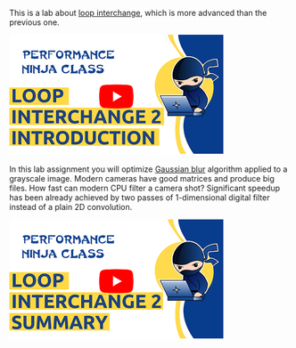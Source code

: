 This is a lab about [loop interchange](https://en.wikipedia.org/wiki/Loop_interchange), which is more advanced than the previous one.

[<img src="../../../img/LoopInterchange2-Intro.png">](https://www.youtube.com/watch?v=vsvdtOgBHWo&list=PLRWO2AL1QAV6bJAU2kgB4xfodGID43Y5d)

In this lab assignment you will optimize [Gaussian blur](https://en.wikipedia.org/wiki/Gaussian_blur) algorithm applied to a grayscale image.
Modern cameras have good matrices and produce big files. How fast can modern CPU filter a camera shot?
Significant speedup has been already achieved by two passes of 1-dimensional digital filter instead of a plain 2D convolution.

[<img src="../../../img/LoopInterchange2-Summary.png">](https://www.youtube.com/watch?v=uUPOKCT8lyo&list=PLRWO2AL1QAV6bJAU2kgB4xfodGID43Y5d)

